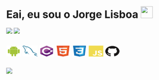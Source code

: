 # Eai, eu sou o Jorge Lisboa <img src="https://emoji.gg/assets/emoji/6184-steep.png" width="32px" height="32px">

<a href="https://github.com/jorgelisboa" ></a>

<div>
    <a href="https://github.com/jorgelisboa"></a>
    <img height="180em" src="https://github-readme-stats.vercel.app/api?username=jorgelisboa&theme=radical&show_icons=true" />
    <img height="180em" src="https://github-readme-stats.vercel.app/api/top-langs/?username=jorgelisboa&layout=compact&langs_count=8&theme=radical" />
</div>


##


<div style="display: inline-block, margin:1rem 0" >
    <img align="center" alt="Rafa-HTML" height="30" width="40" src="https://raw.githubusercontent.com/devicons/devicon/master/icons/android/android-original.svg">
    <img align="center" alt="Rafa-HTML" height="30" width="40" src="https://raw.githubusercontent.com/devicons/devicon/master/icons/mysql/mysql-original.svg">
    <img align="center" alt="Rafa-HTML" height="30" width="40" src="https://raw.githubusercontent.com/devicons/devicon/master/icons/csharp/csharp-original.svg">
    <img align="center" alt="Rafa-HTML" height="30" width="40" src="https://raw.githubusercontent.com/devicons/devicon/master/icons/html5/html5-original.svg">
    <img align="center" alt="Rafa-CSS" height="30" width="40" src="https://raw.githubusercontent.com/devicons/devicon/master/icons/css3/css3-original.svg">
    <img align="center" alt="Rafa-Js" height="30" width="40" src="https://raw.githubusercontent.com/devicons/devicon/master/icons/javascript/javascript-plain.svg">
    <img align="center" alt="Rafa-React" height="30" width="40" src="https://raw.githubusercontent.com/devicons/devicon/master/icons/github/github-original.svg">
</div>


##


<div>
    <a href="https://www.linkedin.com/in/jorge-miguel-teixeira-do-nascimento-lisboa-4a07a41b2/" target="_blank"> 
        <img src="https://img.shields.io/badge/-LinkedIn-%230077B5?style=for-the-badge&logo=linkedin&logoColor=white" target="_blank">
    </a>
</div>

